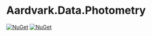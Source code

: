 # Aardvark.Data.Photometry

[![NuGet](https://badgen.net/nuget/v/Aardvark.Data.Photometry)](https://www.nuget.org/packages/Aardvark.Data.Photometry/)
[![NuGet](https://badgen.net/nuget/dt/Aardvark.Data.Photometry)](https://www.nuget.org/packages/Aardvark.Data.Photometry/)